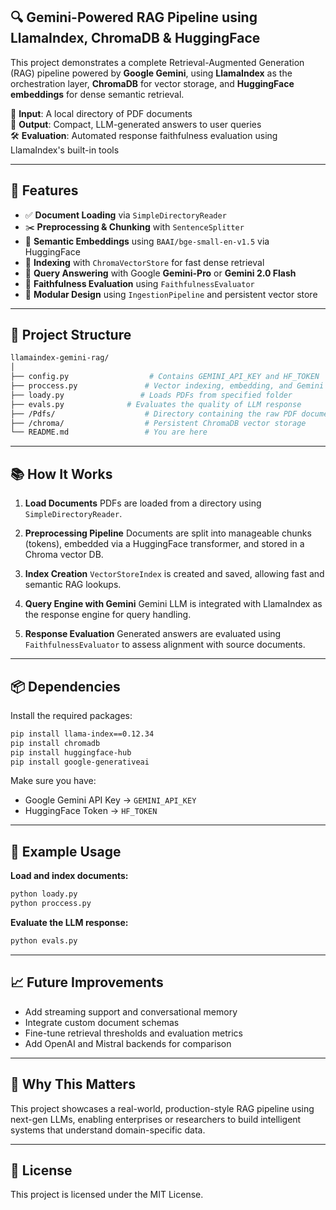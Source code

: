 


## 🔍 Gemini-Powered RAG Pipeline using LlamaIndex, ChromaDB & HuggingFace

This project demonstrates a complete Retrieval-Augmented Generation (RAG) pipeline powered by **Google Gemini**, using **LlamaIndex** as the orchestration layer, **ChromaDB** for vector storage, and **HuggingFace embeddings** for dense semantic retrieval.

📂 **Input**: A local directory of PDF documents  
🧠 **Output**: Compact, LLM-generated answers to user queries  
🛠️ **Evaluation**: Automated response faithfulness evaluation using LlamaIndex's built-in tools

---

## 🚀 Features

- ✅ **Document Loading** via `SimpleDirectoryReader`
- ✂️ **Preprocessing & Chunking** with `SentenceSplitter`
- 🧬 **Semantic Embeddings** using `BAAI/bge-small-en-v1.5` via HuggingFace
- 🧠 **Indexing** with `ChromaVectorStore` for fast dense retrieval
- 🤖 **Query Answering** with Google **Gemini-Pro** or **Gemini 2.0 Flash**
- 🧪 **Faithfulness Evaluation** using `FaithfulnessEvaluator`
- 🔄 **Modular Design** using `IngestionPipeline` and persistent vector store

---

## 📁 Project Structure

```bash
llamaindex-gemini-rag/
│
├── config.py                  # Contains GEMINI_API_KEY and HF_TOKEN
├── proccess.py               # Vector indexing, embedding, and Gemini setup
├── loady.py                 # Loads PDFs from specified folder
├── evals.py              # Evaluates the quality of LLM response
├── /Pdfs/                    # Directory containing the raw PDF documents
├── /chroma/                  # Persistent ChromaDB vector storage
└── README.md                 # You are here
````

---

## 📚 How It Works

1. **Load Documents**
   PDFs are loaded from a directory using `SimpleDirectoryReader`.

2. **Preprocessing Pipeline**
   Documents are split into manageable chunks (tokens), embedded via a HuggingFace transformer, and stored in a Chroma vector DB.

3. **Index Creation**
   `VectorStoreIndex` is created and saved, allowing fast and semantic RAG lookups.

4. **Query Engine with Gemini**
   Gemini LLM is integrated with LlamaIndex as the response engine for query handling.

5. **Response Evaluation**
   Generated answers are evaluated using `FaithfulnessEvaluator` to assess alignment with source documents.

---

## 📦 Dependencies

Install the required packages:

```bash
pip install llama-index==0.12.34
pip install chromadb
pip install huggingface-hub
pip install google-generativeai
```

Make sure you have:

* Google Gemini API Key → `GEMINI_API_KEY`
* HuggingFace Token → `HF_TOKEN`

---

## 🧪 Example Usage

**Load and index documents:**

```bash
python loady.py
python proccess.py
```

**Evaluate the LLM response:**

```bash
python evals.py
```

---

## 📈 Future Improvements

* Add streaming support and conversational memory
* Integrate custom document schemas
* Fine-tune retrieval thresholds and evaluation metrics
* Add OpenAI and Mistral backends for comparison

---

## 🧠 Why This Matters

This project showcases a real-world, production-style RAG pipeline using next-gen LLMs, enabling enterprises or researchers to build intelligent systems that understand domain-specific data.

---

## 🔐 License

This project is licensed under the MIT License.

```


